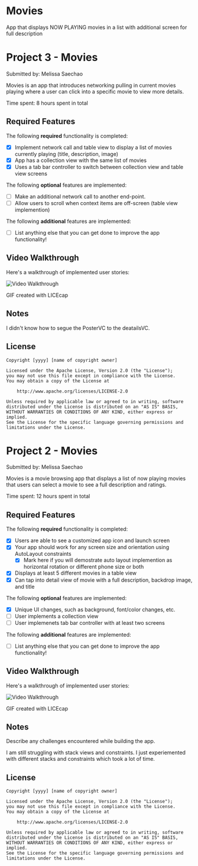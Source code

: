 # Movies
App that displays NOW PLAYING movies in a list with additional screen for full description

# Project 3 - Movies

Submitted by: Melissa Saechao

Movies is an app that introduces networking pulling in current movies playing where a user can click into a specific movie to view more details.

Time spent: 8 hours spent in total

## Required Features

The following **required** functionality is completed:

- [x] Implement network call and table view to display a list of movies currently playing (title, description, image)
- [x] App has a collection view with the same list of movies
- [x] Uses a tab bar controller to switch between collection view and table view screens
 
The following **optional** features are implemented:

- [ ] Make an additional network call to another end-point.	
- [ ] Allow users to scroll when context items are off-screen (table view implemention)

The following **additional** features are implemented:

- [ ] List anything else that you can get done to improve the app functionality!

## Video Walkthrough

Here's a walkthrough of implemented user stories:

<img src='https://raw.githubusercontent.com/melisaechao/Movies/8403720c42c1472da52be81ea85638ab2b206871/myStory2.gif?token=A2PV7AQNSVEOTVKB7MDLMWDEB7ZJK' title='Video Walkthrough' width='' alt='Video Walkthrough' />

GIF created with LICEcap

## Notes

I didn't know how to segue the PosterVC to the deatailsVC.

## License

    Copyright [yyyy] [name of copyright owner]

    Licensed under the Apache License, Version 2.0 (the "License");
    you may not use this file except in compliance with the License.
    You may obtain a copy of the License at

        http://www.apache.org/licenses/LICENSE-2.0

    Unless required by applicable law or agreed to in writing, software
    distributed under the License is distributed on an "AS IS" BASIS,
    WITHOUT WARRANTIES OR CONDITIONS OF ANY KIND, either express or implied.
    See the License for the specific language governing permissions and
    limitations under the License.
# Project 2 - Movies

Submitted by: Melissa Saechao

Movies is a movie browsing app that displays a list of now playing movies that users can select a movie to see a full description and ratings. 

Time spent: 12 hours spent in total

## Required Features

The following **required** functionality is completed:

- [x] Users are able to see a customized app icon and launch screen
- [x] Your app should work for any screen size and orientation using AutoLayout constraints
  - [x] Mark here if you will demostrate auto layout implemention as horizontal rotation or different phone size or both
- [x] Displays at least 5 different movies in a table view
- [x] Can tap into detail view of movie with a full description, backdrop image, and title
 
The following **optional** features are implemented:

- [x] Unique UI changes, such as background, font/color changes, etc.
- [ ] User implements a collection view
- [ ] User implemenets tab bar controller with at least two screens

The following **additional** features are implemented:

- [ ] List anything else that you can get done to improve the app functionality!

## Video Walkthrough

Here's a walkthrough of implemented user stories:

<img src='https://github.com/melisaechao/Movies/blob/main/myStory.gif?raw=true' title='Video Walkthrough' width='' alt='Video Walkthrough' />

GIF created with LICEcap


## Notes

Describe any challenges encountered while building the app.

I am still struggling with stack views and constraints. I just experiemented with different stacks and constraints which took a lot of time.

## License

    Copyright [yyyy] [name of copyright owner]

    Licensed under the Apache License, Version 2.0 (the "License");
    you may not use this file except in compliance with the License.
    You may obtain a copy of the License at

        http://www.apache.org/licenses/LICENSE-2.0

    Unless required by applicable law or agreed to in writing, software
    distributed under the License is distributed on an "AS IS" BASIS,
    WITHOUT WARRANTIES OR CONDITIONS OF ANY KIND, either express or implied.
    See the License for the specific language governing permissions and
    limitations under the License.
